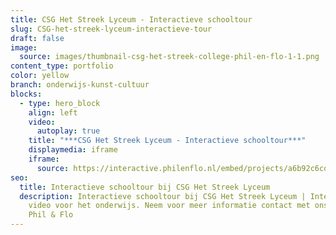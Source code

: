 ```yaml
---
title: CSG Het Streek Lyceum - Interactieve schooltour
slug: CSG-het-streek-lyceum-interactieve-tour
draft: false
image:
  source: images/thumbnail-csg-het-streek-college-phil-en-flo-1-1.png
content_type: portfolio
color: yellow
branch: onderwijs-kunst-cultuur
blocks:
  - type: hero_block
    align: left
    video:
      autoplay: true
    title: "***CSG Het Streek Lyceum - Interactieve schooltour***"
    displaymedia: iframe
    iframe:
      source: https://interactive.philenflo.nl/embed/projects/a6b92c6cdcf71d5f6e4f2e54?iv_branded=1
seo:
  title: Interactieve schooltour bij CSG Het Streek Lyceum
  description: Interactieve schooltour bij CSG Het Streek Lyceum | Interactieve
    video voor het onderwijs. Neem voor meer informatie contact met ons op. |
    Phil & Flo
---
```

